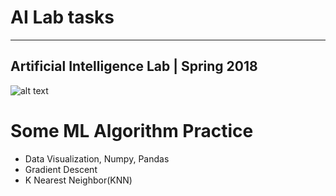 # AI Lab tasks
________________________________________
## Artificial Intelligence Lab | Spring 2018

![alt text](https://powerinbox.com/wp-content/uploads/2017/07/AI.gif  "AI")

# Some ML Algorithm Practice
- Data Visualization, Numpy, Pandas
- Gradient Descent
- K Nearest Neighbor(KNN)




